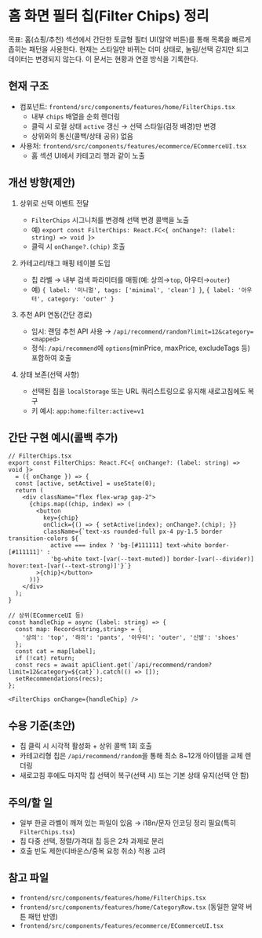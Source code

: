 # 홈 화면 필터 칩(Filter Chips) 정리

목표: 홈(쇼핑/추천) 섹션에서 간단한 토글형 필터 UI(알약 버튼)를 통해 목록을 빠르게 좁히는 패턴을 사용한다. 현재는 스타일만 바뀌는 더미 상태로, 눌림/선택 감지만 되고 데이터는 변경되지 않는다. 이 문서는 현황과 연결 방식을 기록한다.

## 현재 구조
- 컴포넌트: `frontend/src/components/features/home/FilterChips.tsx`
  - 내부 `chips` 배열을 순회 렌더링
  - 클릭 시 로컬 상태 `active` 갱신 → 선택 스타일(검정 배경)만 변경
  - 상위와의 통신(콜백/상태 공유) 없음
- 사용처: `frontend/src/components/features/ecommerce/ECommerceUI.tsx`
  - 홈 섹션 UI에서 카테고리 행과 같이 노출

## 개선 방향(제안)
1) 상위로 선택 이벤트 전달
   - `FilterChips` 시그니처를 변경해 선택 변경 콜백을 노출
   - 예) `export const FilterChips: React.FC<{ onChange?: (label: string) => void }>`
   - 클릭 시 `onChange?.(chip)` 호출

2) 카테고리/태그 매핑 테이블 도입
   - 칩 라벨 → 내부 검색 파라미터를 매핑(예: 상의→`top`, 아우터→`outer`)
   - 예) `{ label: '미니멀', tags: ['minimal', 'clean'] }`, `{ label: '아우터', category: 'outer' }`

3) 추천 API 연동(간단 경로)
   - 임시: 랜덤 추천 API 사용 → `/api/recommend/random?limit=12&category=<mapped>`
   - 정식: `/api/recommend`에 `options`(minPrice, maxPrice, excludeTags 등) 포함하여 호출

4) 상태 보존(선택 사항)
   - 선택된 칩을 `localStorage` 또는 URL 쿼리스트링으로 유지해 새로고침에도 복구
   - 키 예시: `app:home:filter:active=v1`

## 간단 구현 예시(콜백 추가)
```tsx
// FilterChips.tsx
export const FilterChips: React.FC<{ onChange?: (label: string) => void }>
  = ({ onChange }) => {
  const [active, setActive] = useState(0);
  return (
    <div className="flex flex-wrap gap-2">
      {chips.map((chip, index) => (
        <button
          key={chip}
          onClick={() => { setActive(index); onChange?.(chip); }}
          className={`text-xs rounded-full px-4 py-1.5 border transition-colors ${
            active === index ? 'bg-[#111111] text-white border-[#111111]' :
            'bg-white text-[var(--text-muted)] border-[var(--divider)] hover:text-[var(--text-strong)]'}`}
        >{chip}</button>
      ))}
    </div>
  );
}
```

```tsx
// 상위(ECommerceUI 등)
const handleChip = async (label: string) => {
  const map: Record<string,string> = {
    '상의': 'top', '하의': 'pants', '아우터': 'outer', '신발': 'shoes'
  };
  const cat = map[label];
  if (!cat) return;
  const recs = await apiClient.get(`/api/recommend/random?limit=12&category=${cat}`).catch(() => []);
  setRecommendations(recs);
};

<FilterChips onChange={handleChip} />
```

## 수용 기준(초안)
- 칩 클릭 시 시각적 활성화 + 상위 콜백 1회 호출
- 카테고리형 칩은 `/api/recommend/random`을 통해 최소 8~12개 아이템을 교체 렌더링
- 새로고침 후에도 마지막 칩 선택이 복구(선택 시) 또는 기본 상태 유지(선택 안 함)

## 주의/할 일
- 일부 한글 라벨이 깨져 있는 파일이 있음 → i18n/문자 인코딩 정리 필요(특히 `FilterChips.tsx`)
- 칩 다중 선택, 정렬/가격대 칩 등은 2차 과제로 분리
- 호출 빈도 제한(디바운스/중복 요청 취소) 적용 고려

## 참고 파일
- `frontend/src/components/features/home/FilterChips.tsx`
- `frontend/src/components/features/home/CategoryRow.tsx` (동일한 알약 버튼 패턴 반영)
- `frontend/src/components/features/ecommerce/ECommerceUI.tsx`

